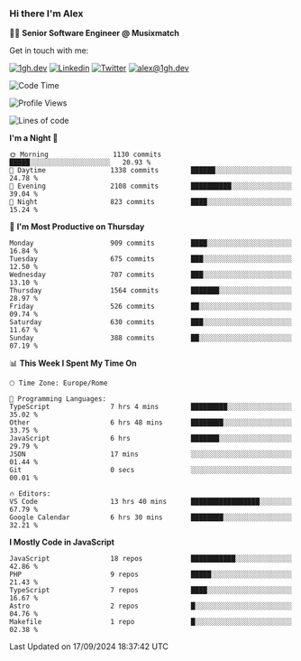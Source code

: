 ### Hi there I'm Alex

👨‍💻 __Senior Software Engineer @ Musixmatch__

Get in touch with me:

[![1gh.dev](https://img.shields.io/static/v1?label=1gh.dev&message=%20&color=red&logo=&style=flat-square&logoColor=white)](https://www.1gh.dev/)
[![Linkedin](https://img.shields.io/static/v1?label=Linkedin&message=%20&color=blue&logo=Linkedin&style=flat-square&logoColor=white)](https://linkedin.com/in/alexghirelli)
[![Twitter](https://img.shields.io/static/v1?label=Twitter&message=%20&color=blue&logo=Twitter&style=flat-square&logoColor=white)](https://twitter.com/alexGhirelli)
[![alex@1gh.dev](https://img.shields.io/static/v1?label=alex@1gh.dev&message=%20&color=red&logo=gmail&style=flat-square&logoColor=white)](mailto:alex@1gh.dev)

<!--START_SECTION:waka-->
![Code Time](http://img.shields.io/badge/Code%20Time-8%2C108%20hrs%2052%20mins-blue)

![Profile Views](http://img.shields.io/badge/Profile%20Views-0-blue)

![Lines of code](https://img.shields.io/badge/From%20Hello%20World%20I%27ve%20Written-25.8%20million%20lines%20of%20code-blue)

**I'm a Night 🦉** 

```text
🌞 Morning                1130 commits        █████░░░░░░░░░░░░░░░░░░░░   20.93 % 
🌆 Daytime                1338 commits        ██████░░░░░░░░░░░░░░░░░░░   24.78 % 
🌃 Evening                2108 commits        ██████████░░░░░░░░░░░░░░░   39.04 % 
🌙 Night                  823 commits         ████░░░░░░░░░░░░░░░░░░░░░   15.24 % 
```
📅 **I'm Most Productive on Thursday** 

```text
Monday                   909 commits         ████░░░░░░░░░░░░░░░░░░░░░   16.84 % 
Tuesday                  675 commits         ███░░░░░░░░░░░░░░░░░░░░░░   12.50 % 
Wednesday                707 commits         ███░░░░░░░░░░░░░░░░░░░░░░   13.10 % 
Thursday                 1564 commits        ███████░░░░░░░░░░░░░░░░░░   28.97 % 
Friday                   526 commits         ██░░░░░░░░░░░░░░░░░░░░░░░   09.74 % 
Saturday                 630 commits         ███░░░░░░░░░░░░░░░░░░░░░░   11.67 % 
Sunday                   388 commits         ██░░░░░░░░░░░░░░░░░░░░░░░   07.19 % 
```


📊 **This Week I Spent My Time On** 

```text
🕑︎ Time Zone: Europe/Rome

💬 Programming Languages: 
TypeScript               7 hrs 4 mins        █████████░░░░░░░░░░░░░░░░   35.02 % 
Other                    6 hrs 48 mins       ████████░░░░░░░░░░░░░░░░░   33.75 % 
JavaScript               6 hrs               ███████░░░░░░░░░░░░░░░░░░   29.79 % 
JSON                     17 mins             ░░░░░░░░░░░░░░░░░░░░░░░░░   01.44 % 
Git                      0 secs              ░░░░░░░░░░░░░░░░░░░░░░░░░   00.01 % 

🔥 Editors: 
VS Code                  13 hrs 40 mins      █████████████████░░░░░░░░   67.79 % 
Google Calendar          6 hrs 30 mins       ████████░░░░░░░░░░░░░░░░░   32.21 % 
```

**I Mostly Code in JavaScript** 

```text
JavaScript               18 repos            ███████████░░░░░░░░░░░░░░   42.86 % 
PHP                      9 repos             █████░░░░░░░░░░░░░░░░░░░░   21.43 % 
TypeScript               7 repos             ████░░░░░░░░░░░░░░░░░░░░░   16.67 % 
Astro                    2 repos             █░░░░░░░░░░░░░░░░░░░░░░░░   04.76 % 
Makefile                 1 repo              █░░░░░░░░░░░░░░░░░░░░░░░░   02.38 % 
```




 Last Updated on 17/09/2024 18:37:42 UTC
<!--END_SECTION:waka-->
